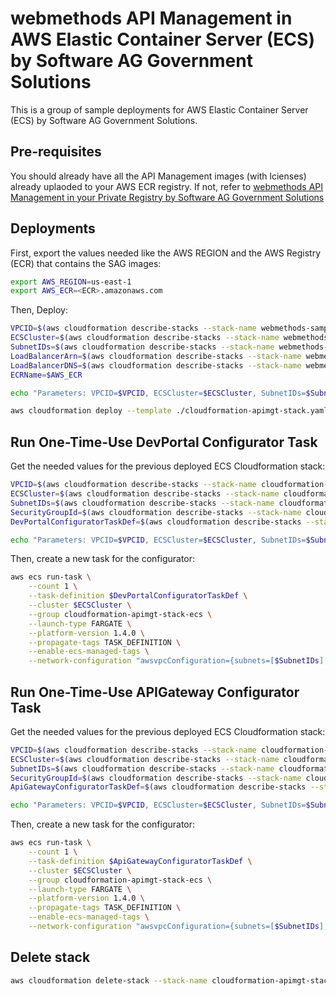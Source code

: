# webmethods API Management in AWS Elastic Container Server (ECS) by Software AG Government Solutions 

This is a group of sample deployments for AWS Elastic Container Server (ECS) by Software AG Government Solutions.

## Pre-requisites

You should already have all the API Management images (with lcienses) already uplaoded to your AWS ECR registry.
If not, refer to [webmethods API Management in your Private Registry by Software AG Government Solutions ](../../private_registries/api_management/README.md)

## Deployments

First, export the values needed like the AWS REGION and the AWS Registry (ECR) that contains the SAG images:
```bash
export AWS_REGION=us-east-1
export AWS_ECR=<ECR>.amazonaws.com
```

Then, Deploy:

```bash
VPCID=$(aws cloudformation describe-stacks --stack-name webmethods-samples-aws --query "Stacks[0].Outputs[?OutputKey=='VPCID'].OutputValue" --output text)
ECSCluster=$(aws cloudformation describe-stacks --stack-name webmethods-samples-aws --query "Stacks[0].Outputs[?OutputKey=='ECSArn'].OutputValue" --output text)
SubnetIDs=$(aws cloudformation describe-stacks --stack-name webmethods-samples-aws --query "Stacks[0].Outputs[?OutputKey=='AppSubnets'].OutputValue" --output text)
LoadBalancerArn=$(aws cloudformation describe-stacks --stack-name webmethods-samples-aws --query "Stacks[0].Outputs[?OutputKey=='AppLoadBalancerArn'].OutputValue" --output text)
LoadBalancerDNS=$(aws cloudformation describe-stacks --stack-name webmethods-samples-aws --query "Stacks[0].Outputs[?OutputKey=='AppLoadBalancerDns'].OutputValue" --output text)
ECRName=$AWS_ECR

echo "Parameters: VPCID=$VPCID, ECSCluster=$ECSCluster, SubnetIDs=$SubnetIDs, LoadBalancerArn=$LoadBalancerArn, LoadBalancerDNS=$LoadBalancerDNS, ECRName=$ECRName"

aws cloudformation deploy --template ./cloudformation-apimgt-stack.yaml --stack-name cloudformation-apimgt-stack-ecs --parameter-overrides $(cat configs/params_1011.properties | tr "\n" " ") VPCID=$VPCID ECSCluster=$ECSCluster SubnetIDs=$SubnetIDs LoadBalancerArn=$LoadBalancerArn LoadBalancerDNS=$LoadBalancerDNS ECRName=$ECRName --capabilities CAPABILITY_IAM
```

## Run One-Time-Use DevPortal Configurator Task

Get the needed values for the previous deployed ECS Cloudformation stack:

```bash
VPCID=$(aws cloudformation describe-stacks --stack-name cloudformation-apimgt-stack-ecs --query "Stacks[0].Outputs[?OutputKey=='VPCID'].OutputValue" --output text)
ECSCluster=$(aws cloudformation describe-stacks --stack-name cloudformation-apimgt-stack-ecs --query "Stacks[0].Outputs[?OutputKey=='ECSCluster'].OutputValue" --output text)
SubnetIDs=$(aws cloudformation describe-stacks --stack-name cloudformation-apimgt-stack-ecs --query "Stacks[0].Outputs[?OutputKey=='SubnetIDs'].OutputValue" --output text)
SecurityGroupId=$(aws cloudformation describe-stacks --stack-name cloudformation-apimgt-stack-ecs --query "Stacks[0].Outputs[?OutputKey=='SecurityGroupId'].OutputValue" --output text)
DevPortalConfiguratorTaskDef=$(aws cloudformation describe-stacks --stack-name cloudformation-apimgt-stack-ecs --query "Stacks[0].Outputs[?OutputKey=='DevPortalConfiguratorTaskDef'].OutputValue" --output text)

echo "Parameters: VPCID=$VPCID, ECSCluster=$ECSCluster, SubnetIDs=$SubnetIDs, SecurityGroupId=$SecurityGroupId, DevPortalConfiguratorTaskDef=$DevPortalConfiguratorTaskDef"
```

Then, create a new task for the configurator:

```bash
aws ecs run-task \
    --count 1 \
    --task-definition $DevPortalConfiguratorTaskDef \
    --cluster $ECSCluster \
    --group cloudformation-apimgt-stack-ecs \
    --launch-type FARGATE \
    --platform-version 1.4.0 \
    --propagate-tags TASK_DEFINITION \
    --enable-ecs-managed-tags \
    --network-configuration "awsvpcConfiguration={subnets=[$SubnetIDs],securityGroups=[$SecurityGroupId],assignPublicIp=DISABLED}"
```

## Run One-Time-Use APIGateway Configurator Task

Get the needed values for the previous deployed ECS Cloudformation stack:

```bash
VPCID=$(aws cloudformation describe-stacks --stack-name cloudformation-apimgt-stack-ecs --query "Stacks[0].Outputs[?OutputKey=='VPCID'].OutputValue" --output text)
ECSCluster=$(aws cloudformation describe-stacks --stack-name cloudformation-apimgt-stack-ecs --query "Stacks[0].Outputs[?OutputKey=='ECSCluster'].OutputValue" --output text)
SubnetIDs=$(aws cloudformation describe-stacks --stack-name cloudformation-apimgt-stack-ecs --query "Stacks[0].Outputs[?OutputKey=='SubnetIDs'].OutputValue" --output text)
SecurityGroupId=$(aws cloudformation describe-stacks --stack-name cloudformation-apimgt-stack-ecs --query "Stacks[0].Outputs[?OutputKey=='SecurityGroupId'].OutputValue" --output text)
ApiGatewayConfiguratorTaskDef=$(aws cloudformation describe-stacks --stack-name cloudformation-apimgt-stack-ecs --query "Stacks[0].Outputs[?OutputKey=='ApigatewayConfiguratorTaskDef'].OutputValue" --output text)

echo "Parameters: VPCID=$VPCID, ECSCluster=$ECSCluster, SubnetIDs=$SubnetIDs, SecurityGroupId=$SecurityGroupId, ApiGatewayConfiguratorTaskDef=$ApiGatewayConfiguratorTaskDef"
```

Then, create a new task for the configurator:

```bash
aws ecs run-task \
    --count 1 \
    --task-definition $ApiGatewayConfiguratorTaskDef \
    --cluster $ECSCluster \
    --group cloudformation-apimgt-stack-ecs \
    --launch-type FARGATE \
    --platform-version 1.4.0 \
    --propagate-tags TASK_DEFINITION \
    --enable-ecs-managed-tags \
    --network-configuration "awsvpcConfiguration={subnets=[$SubnetIDs],securityGroups=[$SecurityGroupId],assignPublicIp=DISABLED}"
```

## Delete stack

```bash
aws cloudformation delete-stack --stack-name cloudformation-apimgt-stack-ecs
```
